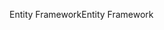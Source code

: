 <span data-ttu-id="fd737-101">Entity Framework</span><span class="sxs-lookup"><span data-stu-id="fd737-101">Entity Framework</span></span>